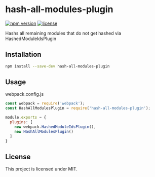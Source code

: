 # hash-all-modules-plugin

[![npm version](https://badge.fury.io/js/hash-all-modules-plugin.svg)](http://badge.fury.io/js/hash-all-modules-plugin) [![license](https://img.shields.io/github/license/mashape/apistatus.svg?maxAge=2592000)]()

Hashs all remaining modules that do not get hashed via HashedModuleIdsPlugin

## Installation

``` bash
npm install --save-dev hash-all-modules-plugin
```

## Usage

webpack.config.js  
```javascript
const webpack = require('webpack');
const HashAllModulesPlugin = require('hash-all-modules-plugin');

module.exports = {
  plugins: [
    new webpack.HashedModuleIdsPlugin(),
    new HashAllModulesPlugin()
  ]
}
```

## License

This project is licensed under MIT.